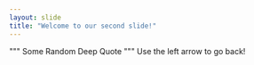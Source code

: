 ```yaml
---
layout: slide
title: "Welcome to our second slide!"
---
```

"""
    Some Random Deep Quote
"""
Use the left arrow to go back!
